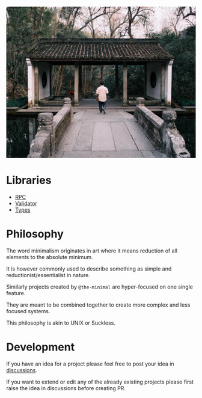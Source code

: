 ![Main image](https://github.com/the-minimal/.github/blob/main/profile/main-image.jpg?raw=true)

# Libraries

- [RPC](https://github.com/the-minimal/rpc)
- [Validator](https://github.com/the-minimal/validator)
- [Types](https://github.com/the-minimal/types)

# Philosophy

The word minimalism originates in art where it means reduction of all elements to the absolute minimum.

It is however commonly used to describe something as simple and reductionist/essentialist in nature. 

Similarly projects created by `@the-minimal` are hyper-focused on one single feature.

They are meant to be combined together to create more complex and less focused systems.

This philosophy is akin to UNIX or Suckless.

# Development

If you have an idea for a project please feel free to post your idea in [discussions](https://github.com/orgs/the-minimal/discussions).

If you want to extend or edit any of the already existing projects please first raise the idea in discussions before creating PR.

